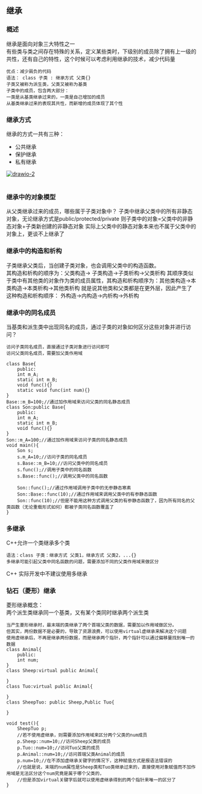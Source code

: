 ## 继承
### 概述
继承是面向对象三大特性之一  
有些类与类之间存在特殊的关系，定义某些类时，下级别的成员除了拥有上一级的共性，还有自己的特性，这个时候可以考虑利用继承的技术，减少代码量  
```
优点：减少肩负的代码
语法： class 子类 : 继承方式 父类{}
子类又被称为派生类，父类又被称为基类
子类中的成员，包含两大部分：
一类是从基类继承过来的，一类是自己增加的成员
从基类继承过来的表现其共性，而新增的成员体现了其个性
```
### 继承方式
继承的方式一共有三种：
* 公共继承
* 保护继承
* 私有继承
  
<a href="https://imgbb.com/"><img src="https://i.ibb.co/h7mb9BT/drawio-2.png" alt="drawio-2" border="0"></a><br /><a target='_blank' href='https://geojsonlint.com/'></a><br />

### 继承中的对象模型
从父类继承过来的成员，哪些属于子类对象中？
子类中继承父类中的所有非静态对象，无论继承方式是public/protected/private
则子类中的对象=父类中的非静态对象+子类新创建的非静态对象
实际上父类中的静态对象本来也不属于父类中的对象上，更谈不上继承了

### 继承中的构造和析构
子类继承父类后，当创建子类对象，也会调用父类中的构造函数。  
其构造和析构的顺序为：父类构造-> 子类构造->子类析构->父类析构
其顺序类似于类中有其他类的对象作为类的成员属性，其构造和析构顺序为：其他类构造->本类构造->本类析构->其他类析构
就是说其他类和父类都是在更外层，因此产生了这种构造和析构顺序：
外构造->内构造->内析构->外析构

### 继承中的同名成员
当基类和派生类中出现同名的成员，通过子类的对象如何区分这些对象并进行访问？
```
访问子类同名成员，直接通过子类对象进行访问即可
访问父类同名成员，需要加父类作用域

class Base{
    public:
    int m_A;
    static int m_B;
    void func(){}
    static void func(int num){}
}
Base::m_B=100;//通过加作用域来访问父类的同名静态成员
class Son:public Base{
    public:
    int m_A;
    static int m_B;
    void func(){}
}
Son::m_A=100;//通过加作用域来访问子类的同名静态成员
void main(){
    Son s;
    s.m_A=10;//访问子类的同名成员
    s.Base::m_B=10;//访问父类中的同名成员
    s.func();//调用子类中的同名函数
    s.Base::func();//调用父类中的同名函数

    Son::func();//通过作用域调用子类中的无参静态寒素
    Son::Base::func(10);//通过作用域来调用父类中的有参静态函数
    Son::func(10);//但是不能用这种方式调用父类的有参静态函数了，因为所有同名的父类函数（无论重载形式如何）都被子类同名函数覆盖了
}
```
### 多继承
C++允许一个类继承多个类
```
语法：class 子类：继承方式 父类1，继承方式 父类2，...{}
多继承可能引起父类中同名函数的问题，需要添加不同的父类作用域来做区分
```
C++ 实际开发中不建议使用多继承

### 钻石（菱形）继承
菱形继承概念：  
两个派生类继承同一个基类，又有某个类同时继承两个派生类
```
当产生菱形继承时，最末端的类继承了两个首端父类的数据，需要加以作用域做区分。  
但其实，两份数据不是必要的，导致了资源浪费，可以使用virtual虚继承来解决这个问题  
使用虚继承后，不再是继承两份数据，而是继承两个指针，两个指针可以通过偏移量找到唯一的数据
class Animal{
    public:
    int num;
}
class Sheep:virtual public Animal{

}
class Tuo:virtual public Animal{

}
class SheepTuo: public Sheep,Public Tuo{

}

void test(){
    SheepTuo p;
    //若不使用虚继承，则需要添加作用域来区分两个父类的num成员
    p.Sheep::num=10;//访问Sheep父类的成员
    p.Tuo::num=10;//访问Tuo父类的成员
    p.Animal::num=10;//访问首端父类Animal的成员
    p.num=10;//在不添加虚继承关键字的情况下，这种赋值方式是报语法错误的
    //也就是说，末端的num属性是Sheep类和Tuo类继承过来的，直接使用对象赋值而不加作用域是无法区分这个num究竟是属于哪个父类的，  
    //但是添加virtual关键字后就可以使用虚继承得到的两个指针来唯一的区分了
}
```